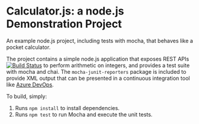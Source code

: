 Calculator.js: a node.js Demonstration Project
==============================================
An example node.js project, including tests with mocha, that behaves like
a pocket calculator.

The project contains a simple node.js application that exposes REST APIs
[![Build Status](https://dev.azure.com/DefaultAz400/Integrating%20External%20Source%20Control%20with%20Azure%20Pipelines/_apis/build/status/fperaltaN.calculator?branchName=master)](https://dev.azure.com/DefaultAz400/Integrating%20External%20Source%20Control%20with%20Azure%20Pipelines/_build/latest?definitionId=10&branchName=master)
to perform arithmetic on integers, and provides a test suite with mocha
and chai.  The `mocha-junit-reporters` package is included to provide XML
output that can be presented in a continuous integration tool like
[Azure DevOps](https://azure.com/devops).

To build, simply:

1. Runs `npm install` to install dependencies.
2. Runs `npm test` to run Mocha and execute the unit tests.


